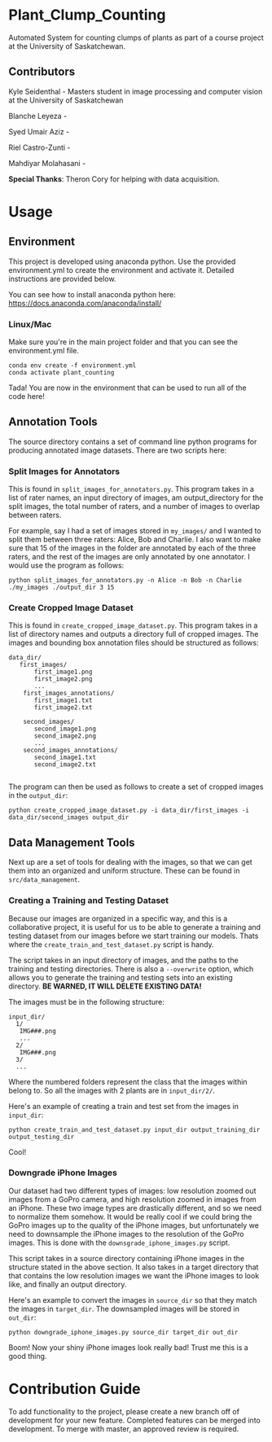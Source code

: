 # Plant_Clump_Counting
Automated System for counting clumps of plants as part of a course project at the University of Saskatchewan.

## Contributors

Kyle Seidenthal - Masters student in image processing and computer vision at the University of Saskatchewan

Blanche Leyeza - 

Syed Umair Aziz - 

Riel Castro-Zunti - 

Mahdiyar Molahasani -




**Special Thanks**: Theron Cory for helping with data acquisition.

# Usage

## Environment
This project is developed using anaconda python.  Use the provided environment.yml to create the environment and activate it.  Detailed instructions are provided below.

You can see how to install anaconda python here: https://docs.anaconda.com/anaconda/install/

### Linux/Mac 
Make sure you're  in the main project folder and that you can see the environment.yml file.

```
conda env create -f environment.yml
conda activate plant_counting
```

Tada!  You are now in the environment that can be used to run all of the code here!

## Annotation Tools
The source directory contains a set of command line python programs for producing annotated image datasets.  There are two scripts here:

### Split Images for Annotators
 This is found in `split_images_for_annotators.py`.  This program takes in a list of rater names, an input directory of images, am output_directory for the split images, the total number of raters, and a number of images to overlap between raters.
 
 For example, say I had a set of images stored in `my_images/` and I wanted to split them between three raters: Alice, Bob and Charlie.  I also want to make sure that 15 of the images in the folder are annotated by each of the three raters, and the rest of the images are only annotated by one annotator.  I would use the program as follows:
 
 ```
 python split_images_for_annotators.py -n Alice -n Bob -n Charlie ./my_images ./output_dir 3 15
 ```

### Create Cropped Image Dataset
 This is found in `create_cropped_image_dataset.py`.  This program takes in a list of directory names and outputs a directory full of cropped images.  The images and bounding box annotation files should be structured as follows:
 
 ```
 data_dir/
    first_images/
        first_image1.png
        first_image2.png
        ...
     first_images_annotations/
        first_image1.txt
        first_image2.txt
     
     second_images/
        second_image1.png
        second_image2.png
        ...
     second_images_annotations/
        second_image1.txt
        second_image2.txt
      
 ```

The program can then be used as follows to create a set of cropped images in the `output_dir`:
```
python create_cropped_image_dataset.py -i data_dir/first_images -i data_dir/second_images output_dir
```

## Data Management Tools

Next up are a set of tools for dealing with the images, so that we can get them into an organized and uniform structure.  These can be found in `src/data_management`.

### Creating a Training and Testing Dataset

Because our images are organized in a specific way, and this is a collaborative project, it is useful for us to be able to generate a training and testing dataset from our images before we start training our models.  Thats where the `create_train_and_test_dataset.py` script is handy.

The script takes in an input directory of images, and the paths to the training and testing directories.  There is also a `--overwrite` option, which allows you to generate the training and testing sets into an existing directory.  **BE WARNED, IT WILL DELETE EXISTING DATA!**

The images must be in the following structure:
```
input_dir/
  1/
   IMG###.png
   ...
  2/
   IMG###.png
  3/
  ...
```

Where the numbered folders represent the class that the images within belong to.  So all the images with 2 plants are in `input_dir/2/`.

Here's an example of creating a train and test set from the images in `input_dir`:
```
python create_train_and_test_dataset.py input_dir output_training_dir output_testing_dir
```

Cool!

### Downgrade iPhone Images

Our dataset had two different types of images: low resolution zoomed out images from a GoPro camera, and high resolution zoomed in images from an iPhone.  These two image types are drastically different, and so we need to normalize them somehow.  It would be really cool if we could bring the GoPro images up to the quality of the iPhone images, but unfortunately we need to downsample the iPhone images to the resolution of the GoPro images.  This is done with the `downsgrade_iphone_images.py` script.

This script takes in a source directory containing iPhone images in the structure stated in the above section.  It also takes in a target directory that that contains the low resolution images we want the iPhone images to look like, and finally an output directory. 

Here's an example to convert the images in `source_dir` so that they match the images in `target_dir`.  The downsampled images will be stored in `out_dir`:
```
python downgrade_iphone_images.py source_dir target_dir out_dir
```

Boom! Now your shiny iPhone images look really bad!  Trust me this is a good thing.

# Contribution Guide

To add functionality to the project, please create a new branch off of development for your new feature.  Completed features can be merged into development.  To merge with master, an approved review is required.


